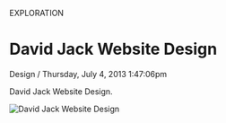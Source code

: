 <p class="type">EXPLORATION</p>

# David Jack Website Design

<p class="meta">Design  /  Thursday, July 4, 2013 1:47:06pm</p>

David Jack Website Design.

![David Jack Website Design](https://farooq-agent.web.app/assets/images/works/large/RragmKzj_work_image.jpg)
